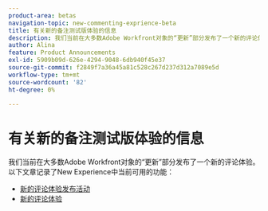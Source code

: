 ```yaml
---
product-area: betas
navigation-topic: new-commenting-exprience-beta
title: 有关新的备注测试版体验的信息
description: 我们当前在大多数Adobe Workfront对象的“更新”部分发布了一个新的评论体验。 以下文章记录了New Experience中当前可用的功能。
author: Alina
feature: Product Announcements
exl-id: 5909b09d-626e-4294-9048-6db940f45e37
source-git-commit: f2849f7a36a45a81c528c267d237d312a7089e5d
workflow-type: tm+mt
source-wordcount: '82'
ht-degree: 0%

---
```


# 有关新的备注测试版体验的信息

我们当前在大多数Adobe Workfront对象的“更新”部分发布了一个新的评论体验。 以下文章记录了New Experience中当前可用的功能：

* [新的评论体验发布活动](../new-commenting-experience-beta/new-commenting-beta-experience-release-activity.md)
* [新的评论体验](../new-commenting-experience-beta/unified-commenting-experience.md)
